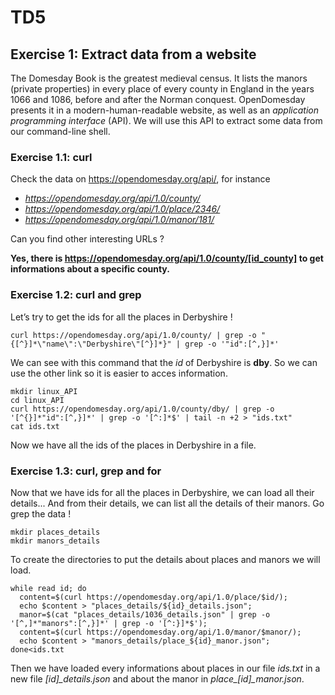 # TD5
## Exercise 1: Extract data from a website
The Domesday Book is the greatest medieval census. It lists the manors (private properties) in every place of every county in England in the years 1066 and 1086, before and after the Norman conquest. OpenDomesday presents it in a modern-human-readable website, as well as an *application programming interface* (API). We will use this API to extract some data from our command-line shell.

### Exercise 1.1: curl

Check the data on https://opendomesday.org/api/, for instance
- *https://opendomesday.org/api/1.0/county/*
- *https://opendomesday.org/api/1.0/place/2346/*
- *https://opendomesday.org/api/1.0/manor/181/*

Can you find other interesting URLs ?

**Yes, there is https://opendomesday.org/api/1.0/county/[id_county] to get informations about a specific county.**

### Exercise 1.2: curl and grep
Let’s try to get the ids for all the places in Derbyshire !
```
curl https://opendomesday.org/api/1.0/county/ | grep -o "{[^}]*\"name\":\"Derbyshire\"[^}]*}" | grep -o '"id":[^,}]*'
```
We can see with this command that the *id* of Derbyshire is **dby**. So we can use the other link so it is easier to acces information.
```
mkdir linux_API
cd linux_API
curl https://opendomesday.org/api/1.0/county/dby/ | grep -o '[^{}]*"id":[^,}]*' | grep -o '[^:]*$' | tail -n +2 > "ids.txt"
cat ids.txt
```
Now we have all the ids of the places in Derbyshire in a file.

### Exercise 1.3: curl, grep and for
Now that we have ids for all the places in Derbyshire, we can load all their details...
And from their details, we can list all the details of their manors.
Go grep the data !
```
mkdir places_details
mkdir manors_details
```
To create the directories to put the details about places and manors we will load.
```
while read id; do 
  content=$(curl https://opendomesday.org/api/1.0/place/$id/);
  echo $content > "places_details/${id}_details.json";
  manor=$(cat "places_details/1036_details.json" | grep -o '[^,]*"manors":[^,}]*' | grep -o '[^:}]*$');
  content=$(curl https://opendomesday.org/api/1.0/manor/$manor/);
  echo $content > "manors_details/place_${id}_manor.json";
done<ids.txt
```
Then we have loaded every informations about places in our file *ids.txt* in a new file *[id]_details.json* and about the manor in *place_[id]_manor.json*.
